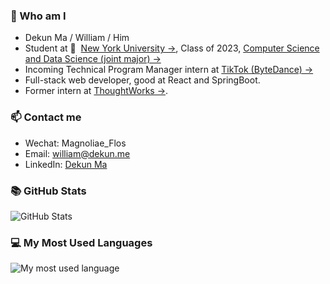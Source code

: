 ### 🙋‍ Who am I
+ Dekun Ma / William / Him
+ Student at 🏫 &nbsp;[New York University →](https://nyu.edu), Class of 2023, [Computer Science and Data Science (joint major) →](https://cs.nyu.edu/home/undergrad/major_programs.html)
+ Incoming Technical Program Manager intern at [TikTok (ByteDance) →](https://www.tiktok.com/about?lang=en)
+ Full-stack web developer, good at React and SpringBoot.
+ Former intern at [ThoughtWorks →](https://www.thoughtworks.com/).

### 📫 Contact me
+ Wechat: Magnoliae_Flos
+ Email: william@dekun.me
+ LinkedIn: [Dekun Ma](https://www.linkedin.com/in/dekunma)

### 📚 GitHub Stats
![GitHub Stats](https://github-readme-stats.vercel.app/api?username=dekunma&show_icons=true&theme=dracula)

### 💻 My Most Used Languages
![My most used language](https://github-readme-stats.vercel.app/api/top-langs/?username=dekunma&layout=compact&theme=dracula)
